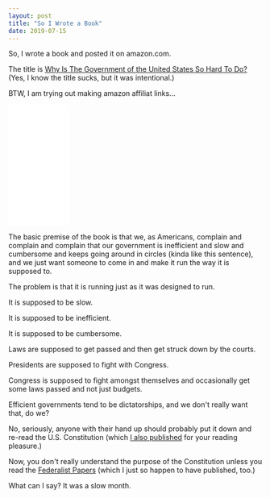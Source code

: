 ```yaml
---
layout: post
title: "So I Wrote a Book"
date: 2019-07-15
---
```


So, I wrote a book and posted it on amazon.com.

The title is <a href="https://www.amazon.com/gp/product/B07TWK3FRY/ref=as_li_qf_asin_il_tl?ie=UTF8&tag=chrismurphysb-20&creative=9325&linkCode=as2&creativeASIN=B07TWK3FRY&linkId=3a7b3f433df32b5d00b9df46dec2532f">Why Is The Government of the United States So Hard To Do?</a> (Yes, I know the title sucks, but it was intentional.)

BTW, I am trying out making amazon affiliat links...

<iframe style="width:120px;height:240px;" marginwidth="0" marginheight="0" scrolling="no" frameborder="0" src="//ws-na.amazon-adsystem.com/widgets/q?ServiceVersion=20070822&OneJS=1&Operation=GetAdHtml&MarketPlace=US&source=ac&ref=qf_sp_asin_til&ad_type=product_link&tracking_id=chrismurphysb-20&marketplace=amazon&region=US&placement=B07TWK3FRY&asins=B07TWK3FRY&linkId=576613ea35c7c2bcffea34d87a4ecd39&show_border=false&link_opens_in_new_window=false&price_color=333333&title_color=0066C0&bg_color=FFFFFF">
    </iframe>

The basic premise of the book is that we, as Americans, complain and complain and complain that our government is inefficient and slow and cumbersome and keeps going around in circles (kinda like this sentence), and we just want someone to come in and make it run the way it is supposed to.

The problem is that it is running just as it was designed to run.

It is supposed to be slow.

It is supposed to be inefficient.

It is supposed to be cumbersome.

Laws are supposed to get passed and then get struck down by the courts.

Presidents are supposed to fight with Congress.

Congress is supposed to fight amongst themselves and occasionally get some laws passed and not just budgets.

Efficient governments tend to be dictatorships, and we don't really want that, do we?

No, seriously, anyone with their hand up should probably put it down and re-read the U.S. Constitution (which <a href="https://www.amazon.com/gp/product/B07TMGHL4J/ref=as_li_qf_asin_il_tl?ie=UTF8&tag=chrismurphysb-20&creative=9325&linkCode=as2&creativeASIN=B07TMGHL4J&linkId=ebdbe528feee64ffce97d9e75b11dfcb">I also published</a> for your reading pleasure.)

Now, you don't really understand the purpose of the Constitution unless you read the <a href="https://www.amazon.com/gp/product/B07RX48CHM/ref=as_li_qf_asin_il_tl?ie=UTF8&tag=chrismurphysb-20&creative=9325&linkCode=as2&creativeASIN=B07RX48CHM&linkId=560ab8109096b292bb4b83121e1fb195">Federalist Papers</a> (which I just so happen to have published, too.)

What can I say? It was a slow month.